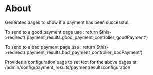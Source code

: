 # About
Generates pages to show if a payment has been successful.

To send to a good payment page use : return $this->redirect('payment_results.good_payment_controller_goodPayment')

To send to a bad payment page use : return $this->redirect('payment_results.bad_payment_controller_badPayment')

Provides a configuration page to set text for the above pages at: /admin/config/payment_results/paymentresultsconfiguration